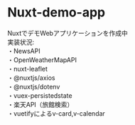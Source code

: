 # Nuxt-demo-app  
NuxtでデモWebアプリケーションを作成中  
実装状況:  
・NewsAPI  
・OpenWeatherMapAPI  
・nuxt-leaflet  
・@nuxtjs/axios  
・@nuxtjs/dotenv  
・vuex-persistedstate  
・楽天API（旅館検索）  
・vuetifyによるv-card,v-calendar  
